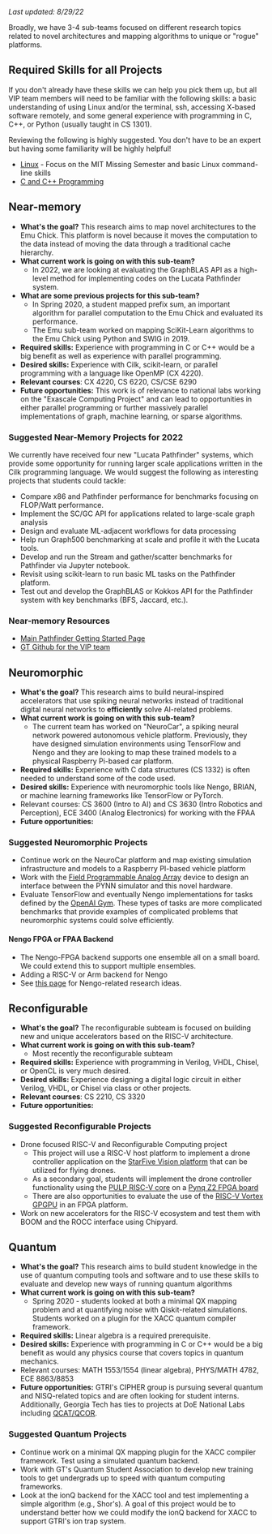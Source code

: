_Last updated: 8/29/22_

Broadly, we have 3-4 sub-teams focused on different research topics related to novel architectures and mapping algorithms to unique or "rogue" platforms.

## Required Skills for all Projects ##
If you don't already have these skills we can help you pick them up, but all VIP team members will need to be familiar with the following skills: a basic understanding of using Linux and/or the terminal, ssh, accessing X-based software remotely, and some general experience with programming in C, C++, or Python (usually taught in CS 1301).

Reviewing the following is highly suggested. You don't have to be an expert but having some familiarity will be highly helpful!
* [Linux](https://github.com/gt-crnch-rg/fc-with-rg-vip/blob/main/docs/linux/%5BLinux%5D-General-Linux-FAQs.md) - Focus on the MIT Missing Semester and basic Linux command-line skills
* [C and C++ Programming](https://github.com/gt-crnch-rg/fc-with-rg-vip/blob/main/docs/development/%5BDevelopment%5D-Resources-C-Plus-Plus.md)

## Near-memory ##

* **What's the goal?** This research aims to map novel architectures to the Emu Chick. This platform is novel because it moves the computation to the data instead of moving the data through a traditional cache hierarchy.
* **What current work is going on with this sub-team?** 
    * In 2022, we are looking at evaluating the GraphBLAS API as a high-level method for implementing codes on the Lucata Pathfinder system. 
* **What are some previous projects for this sub-team?**
    * In Spring 2020, a student mapped prefix sum, an important algorithm for parallel computation to the Emu Chick and evaluated its performance.
    * The Emu sub-team worked on mapping SciKit-Learn algorithms to the Emu Chick using Python and SWIG in 2019. 
* **Required skills:** Experience with programming in C or C++ would be a big benefit as well as experience with parallel programming.
* **Desired skills:** Experience with Cilk, scikit-learn, or parallel programming with a language like OpenMP (CX 4220).
* **Relevant courses**: CX 4220, CS 6220, CS/CSE 6290
* **Future opportunities:** This work is of relevance to national labs working on the "Exascale Computing Project" and can lead to opportunities in either parallel programming or further massively parallel implementations of graph, machine learning, or sparse algorithms. 

### Suggested Near-Memory Projects for 2022
We currently have received four new "Lucata Pathfinder" systems, which provide some opportunity for running larger scale applications written in the Cilk programming language. We would suggest the following as interesting projects that students could tackle:
* Compare x86 and Pathfinder performance for benchmarks focusing on FLOP/Watt performance.
* Implement the SC/GC API for applications related to large-scale graph analysis
* Design and evaluate ML-adjacent workflows for data processing
* Help run Graph500 benchmarking at scale and profile it with the Lucata tools.
* Develop and run the Stream and gather/scatter benchmarks for Pathfinder via Jupyter notebook.
* Revisit using scikit-learn to run basic ML tasks on the Pathfinder platform.
* Test out and develop the GraphBLAS or Kokkos API for the Pathfinder system with key benchmarks (BFS, Jaccard, etc.).

### Near-memory Resources
* [Main Pathfinder Getting Started Page](https://gt-crnch-rg.readthedocs.io/en/main/lucata/lucata-getting-started.html)
* [GT Github for the VIP team](https://github.gatech.edu/crnch-rg/vip-near-mem-team)

## Neuromorphic ##

* **What's the goal?** This research aims to build neural-inspired accelerators that use spiking neural networks instead of traditional digital neural networks to **efficiently** solve AI-related problems.
* **What current work is going on with this sub-team?** 
    * The current team has worked on "NeuroCar", a spiking neural network powered autonomous vehicle platform. Previously, they have designed simulation environments using TensorFlow and Nengo and they are looking to map these trained models to a physical Raspberry Pi-based car platform.
* **Required skills:** Experience with C data structures (CS 1332) is often needed to understand some of the code used. 
* **Desired skills:** Experience with neuromorphic tools like Nengo, BRIAN, or machine learning frameworks like TensorFlow or PyTorch. 
* Relevant courses: CS 3600 (Intro to AI) and CS 3630 (Intro Robotics and Perception), ECE 3400 (Analog Electronics) for working with the FPAA
* **Future opportunities:** 

### Suggested Neuromorphic Projects
* Continue work on the NeuroCar platform and map existing simulation infrastructure and models to a Raspberry PI-based vehicle platform
* Work with the [Field Programmable Analog Array](https://en.wikipedia.org/wiki/Field-programmable_analog_array) device to design an interface between the PYNN simulator and this novel hardware.
* Evaluate TensorFlow and eventually Nengo implementations for tasks defined by the [OpenAI Gym](https://gym.openai.com/). These types of tasks are more complicated benchmarks that provide examples of complicated problems that neuromorphic systems could solve efficiently. 

#### Nengo FPGA or FPAA Backend
* The Nengo-FPGA backend supports one ensemble all on a small board. We could extend this to support multiple ensembles.
* Adding a RISC-V or Arm backend for Nengo
* See [this page](https://github.com/gt-crnch-rg/fc-with-rg-vip/blob/main/docs/students/%5BResearch%20Ideas%5D%20Nengo%20Neuromorphic%20Backends.md) for Nengo-related research ideas.

## Reconfigurable ##
* **What's the goal?** The reconfigurable subteam is focused on building new and unique accelerators based on the RISC-V architecture.
* **What current work is going on with this sub-team?** 
    * Most recently the reconfigurable subteam  
* **Required skills:** Experience with programming in Verilog, VHDL, Chisel, or OpenCL is very much desired.
* **Desired skills:** Experience designing a digital logic circuit in either Verilog, VHDL, or Chisel via class or other projects.
* **Relevant courses**: CS 2210, CS 3320
* **Future opportunities:**  

### Suggested Reconfigurable Projects
* Drone focused RISC-V and Reconfigurable Computing project
    * This project will use a RISC-V host platform to implement a drone controller application on the [StarFive Vision platform](https://www.cnx-software.com/2021/12/09/starfive-visionfive-single-board-computer-for-sale-accelerating-risc-v-ecosystem-development/) that can be utilized for flying drones. 
    * As a secondary goal, students will implement the drone controller functionality using the [PULP RISC-V core](https://www.pulp-platform.org/) on a [Pynq Z2 FPGA board](https://www.xilinx.com/support/university/xup-boards/XUPPYNQ-Z2.html)
    * There are also opportunities to evaluate the use of the [RISC-V Vortex GPGPU](https://gt-crnch-rg.readthedocs.io/en/main/reconfig/vortex/vortex-riscv-gpgpu.html) in an FPGA platform.
* Work on new accelerators for the RISC-V ecosystem and test them with BOOM and the ROCC interface using Chipyard. 

## Quantum ##

* **What's the goal?** This research aims to build student knowledge in the use of quantum computing tools and software and to use these skills to evaluate and develop new ways of running quantum algorithms
* **What current work is going on with this sub-team?** 
    * Spring 2020 - students looked at both a minimal QX mapping problem and at quantifying noise with Qiskit-related simulations. Students worked on a plugin for the XACC quantum compiler framework.      
* **Required skills:** Linear algebra is a required prerequisite. 
* **Desired skills:** Experience with programming in C or C++ would be a big benefit as would any physics course that covers topics in quantum mechanics.
* Relevant courses: MATH 1553/1554 (linear algebra), PHYS/MATH 4782, ECE 8863/8853
* **Future opportunities:** GTRI's CIPHER group is pursuing several quantum and NISQ-related topics and are often looking for student interns. Additionally, Georgia Tech has ties to projects at DoE National Labs including [QCAT/QCOR](https://qcor.ornl.gov/).

### Suggested Quantum Projects
* Continue work on a minimal QX mapping plugin for the XACC compiler framework. Test using a simulated quantum backend.
* Work with GT's Quantum Student Association to develop new training tools to get undergrads up to speed with quantum computing frameworks. 
* Look at the ionQ backend for the XACC tool and test implementing a simple algorithm  (e.g., Shor's). A goal of this project would be to understand better how we could modify the ionQ backend for XACC to support GTRI's ion trap system.
